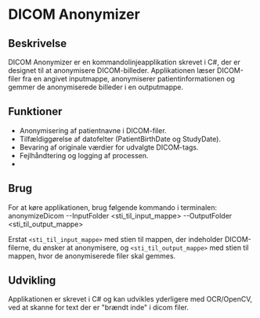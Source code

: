 # DICOM Anonymizer

## Beskrivelse
DICOM Anonymizer er en kommandolinjeapplikation skrevet i C#, der er designet til at anonymisere DICOM-billeder. Applikationen læser DICOM-filer fra en angivet inputmappe, anonymiserer patientinformationen og gemmer de anonymiserede billeder i en outputmappe.

## Funktioner
- Anonymisering af patientnavne i DICOM-filer.
- Tilfældiggørelse af datofelter (PatientBirthDate og StudyDate).
- Bevaring af originale værdier for udvalgte DICOM-tags.
- Fejlhåndtering og logging af processen.
- 
## Brug
For at køre applikationen, brug følgende kommando i terminalen:
anonymizeDicom --InputFolder <sti_til_input_mappe> --OutputFolder <sti_til_output_mappe>

Erstat `<sti_til_input_mappe>` med stien til mappen, der indeholder DICOM-filerne, du ønsker at anonymisere, og `<sti_til_output_mappe>` med stien til mappen, hvor de anonymiserede filer skal gemmes.

## Udvikling
Applikationen er skrevet i C# og kan udvikles yderligere med OCR/OpenCV, ved at skanne for text der er "brændt inde" i dicom filer.
